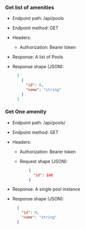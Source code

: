 ### Get list of amenities

* Endpoint path: /api/pools
* Endpoint method: GET

* Headers:
  * Authorization: Bearer token

* Response: A list of Pools
* Response shape (JSON):
    ```json
      [
        {
          "id": 0,
          "name": "string"
        }
      ]
    ```

### Get One amenity

* Endpoint path: /api/pools/<id>
* Endpoint method: GET

* Headers:
  * Authorization: Bearer token

  * Request shape (JSON):
    ```json
        {
          "id": int
        }
    ```

* Response: A single pool instance
* Response shape (JSON):
    ```json
      {
        "id": 0,
        "name": "string"
      }
    ```
